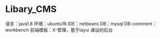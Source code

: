 # Libary_CMS
语言：java1.8 
环境：ubuntu16 
IDE：netbeans 
DB：mysql 
DB-comment：workbench 
前端模板：X-管理，基于layui 
课设的后台
